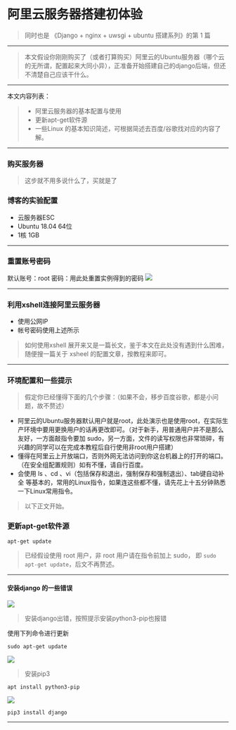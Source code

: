 # 阿里云服务器搭建初体验
> 同时也是 《Django + nginx + uwsgi + ubuntu 搭建系列》的第 1 篇
----
> 本文假设你刚刚购买了（或者打算购买）阿里云的Ubuntu服务器（哪个云的无所谓，配置起来大同小异），正准备开始搭建自己的django后端，但还不清楚自己应该干什么。
----
本文内容列表：
> - 阿里云服务器的基本配置与使用
> - 更新apt-get软件源
> - 一些Linux 的基本知识简述，可根据简述去百度/谷歌找对应的内容了解。

----
### 购买服务器
> 这步就不用多说什么了，买就是了

### 博客的实验配置
- 云服务器ESC
- Ubuntu 18.04 64位
- 1核 1GB
----
### 重置账号密码
默认账号：root
密码：用此处重置实例得到的密码
![](https://github.com/learningNicolas/MarkdownImageRepertory/blob/master/image/2019-03-17-23-00-15.png?raw=true)

----
### 利用xshell连接阿里云服务器
- 使用公网IP
- 帐号密码使用上述所示
> 如何使用xshell 展开来又是一篇长文，鉴于本文在此处没有遇到什么困难，随便搜一篇关于 xsheel 的配置文章，按教程来即可。
---
### 环境配置和一些提示
> 假定你已经懂得下面的几个步骤：（如果不会，移步百度谷歌，都是小问题，故不赘述）

- 阿里云的Ubuntu服务器默认用户就是root，此处演示也是使用root，在实际生产环境中要用更换用户的话再更改即可。（对于新手，用普通用户并不是那么友好，一方面敲指令要加 sudo，另一方面，文件的读写权限也非常琐碎，有兴趣的同学可以在完成本教程后自行使用非root用户搭建）
- 懂得在阿里云上开放端口，否则外网无法访问到你这台机器上的打开的端口。（在安全组配置规则）如有不懂，请自行百度。
- 会使用 ls 、cd 、vi（包括保存和退出，强制保存和强制退出）、tab键自动补全 等基本的，常用的Linux指令，如果连这些都不懂，请先花上十五分钟熟悉一下Linux常用指令。

> 以下正文开始。

### 更新apt-get软件源

```
apt-get update
```
> 已经假设使用 root 用户，非 root 用户请在指令前加上 sudo，
即 `sudo apt-get update`，后文不再赘述。

-----
#### 安装django 的一些错误

![](https://github.com/learningNicolas/MarkdownImageRepertory/blob/master/image/2019-03-17-23-03-30.png?raw=true)

> 安装django出错，按照提示安装python3-pip也报错

使用下列命令进行更新
```
sudo apt-get update
```
![](https://github.com/learningNicolas/MarkdownImageRepertory/blob/master/image/2019-03-17-23-06-20.png?raw=true)

> 安装pip3
```
apt install python3-pip
```
![](https://github.com/learningNicolas/MarkdownImageRepertory/blob/master/image/2019-03-17-23-08-16.png?raw=true)

```
pip3 install django
```
----

<!-- //图片保存在根目录下的images文件夹下     
"pasteImage.path": "${projectRoot}/images",  

${currentFileDir} //当前目录
//设置根目录    
"pasteImage.basePath": "${projectRoot}", 

//下面这点尤为重要，在下面插入域名地址，这样发布后才可能访问到。    
"pasteImage.insertPattern": "${imageSyntaxPrefix}https://allanhao.com/${imageFilePath}${imageSyntaxSuffix}"
 -->


